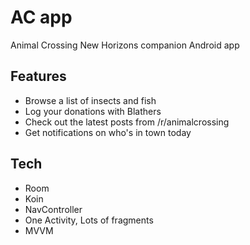 # AC app
Animal Crossing New Horizons companion Android app

## Features
* Browse a list of insects and fish 
* Log your donations with Blathers
* Check out the latest posts from /r/animalcrossing
* Get notifications on who's in town today

## Tech
* Room
* Koin
* NavController
* One Activity, Lots of fragments
* MVVM
